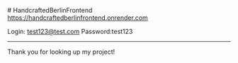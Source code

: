 #   H a n d c r a f t e d B e r l i n F r o n t e n d 
 
 https://handcraftedberlinfrontend.onrender.com

 Login: test123@test.com
 Password:test123

----------------------------------------------------------

Thank you for looking up my project!
